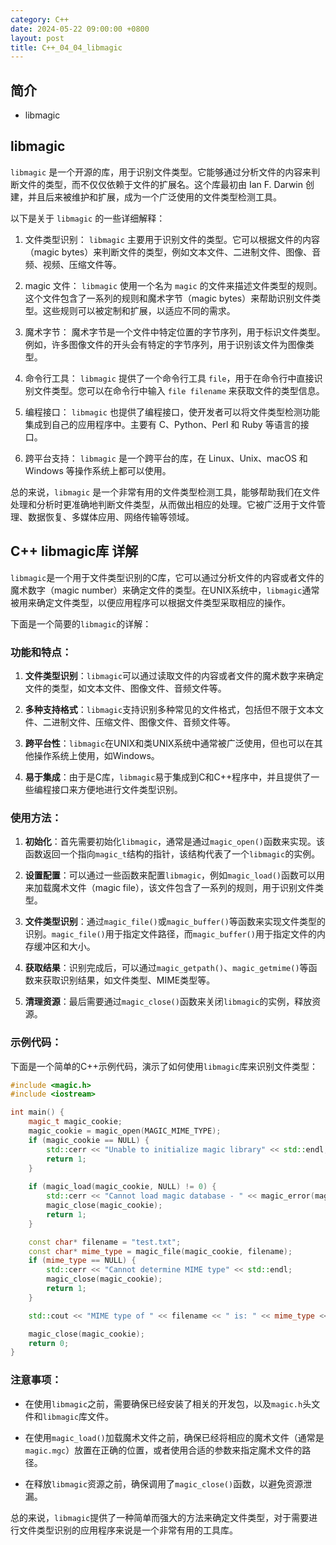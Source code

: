 ```yaml
---
category: C++
date: 2024-05-22 09:00:00 +0800
layout: post
title: C++_04_04_libmagic
---
```

## 简介

+ libmagic

## libmagic 

`libmagic` 是一个开源的库，用于识别文件类型。它能够通过分析文件的内容来判断文件的类型，而不仅仅依赖于文件的扩展名。这个库最初由 Ian F. Darwin 创建，并且后来被维护和扩展，成为一个广泛使用的文件类型检测工具。

以下是关于 `libmagic` 的一些详细解释：

1. 文件类型识别：
   `libmagic` 主要用于识别文件的类型。它可以根据文件的内容（magic bytes）来判断文件的类型，例如文本文件、二进制文件、图像、音频、视频、压缩文件等。

2. magic 文件：
   `libmagic` 使用一个名为 `magic` 的文件来描述文件类型的规则。这个文件包含了一系列的规则和魔术字节（magic bytes）来帮助识别文件类型。这些规则可以被定制和扩展，以适应不同的需求。

3. 魔术字节：
   魔术字节是一个文件中特定位置的字节序列，用于标识文件类型。例如，许多图像文件的开头会有特定的字节序列，用于识别该文件为图像类型。

4. 命令行工具：
   `libmagic` 提供了一个命令行工具 `file`，用于在命令行中直接识别文件类型。您可以在命令行中输入 `file filename` 来获取文件的类型信息。

5. 编程接口：
   `libmagic` 也提供了编程接口，使开发者可以将文件类型检测功能集成到自己的应用程序中。主要有 C、Python、Perl 和 Ruby 等语言的接口。

6. 跨平台支持：
   `libmagic` 是一个跨平台的库，在 Linux、Unix、macOS 和 Windows 等操作系统上都可以使用。

总的来说，`libmagic` 是一个非常有用的文件类型检测工具，能够帮助我们在文件处理和分析时更准确地判断文件类型，从而做出相应的处理。它被广泛用于文件管理、数据恢复、多媒体应用、网络传输等领域。

## C++ libmagic库 详解

`libmagic`是一个用于文件类型识别的C库，它可以通过分析文件的内容或者文件的魔术数字（magic number）来确定文件的类型。在UNIX系统中，`libmagic`通常被用来确定文件类型，以便应用程序可以根据文件类型采取相应的操作。

下面是一个简要的`libmagic`的详解：

### 功能和特点：

1. **文件类型识别**：`libmagic`可以通过读取文件的内容或者文件的魔术数字来确定文件的类型，如文本文件、图像文件、音频文件等。

2. **多种支持格式**：`libmagic`支持识别多种常见的文件格式，包括但不限于文本文件、二进制文件、压缩文件、图像文件、音频文件等。

3. **跨平台性**：`libmagic`在UNIX和类UNIX系统中通常被广泛使用，但也可以在其他操作系统上使用，如Windows。

4. **易于集成**：由于是C库，`libmagic`易于集成到C和C++程序中，并且提供了一些编程接口来方便地进行文件类型识别。

### 使用方法：

1. **初始化**：首先需要初始化`libmagic`，通常是通过`magic_open()`函数来实现。该函数返回一个指向`magic_t`结构的指针，该结构代表了一个`libmagic`的实例。

2. **设置配置**：可以通过一些函数来配置`libmagic`，例如`magic_load()`函数可以用来加载魔术文件（magic file），该文件包含了一系列的规则，用于识别文件类型。

3. **文件类型识别**：通过`magic_file()`或`magic_buffer()`等函数来实现文件类型的识别。`magic_file()`用于指定文件路径，而`magic_buffer()`用于指定文件的内存缓冲区和大小。

4. **获取结果**：识别完成后，可以通过`magic_getpath()`、`magic_getmime()`等函数来获取识别结果，如文件类型、MIME类型等。

5. **清理资源**：最后需要通过`magic_close()`函数来关闭`libmagic`的实例，释放资源。

### 示例代码：

下面是一个简单的C++示例代码，演示了如何使用`libmagic`库来识别文件类型：

```cpp
#include <magic.h>
#include <iostream>

int main() {
    magic_t magic_cookie;
    magic_cookie = magic_open(MAGIC_MIME_TYPE);
    if (magic_cookie == NULL) {
        std::cerr << "Unable to initialize magic library" << std::endl;
        return 1;
    }
    
    if (magic_load(magic_cookie, NULL) != 0) {
        std::cerr << "Cannot load magic database - " << magic_error(magic_cookie) << std::endl;
        magic_close(magic_cookie);
        return 1;
    }

    const char* filename = "test.txt";
    const char* mime_type = magic_file(magic_cookie, filename);
    if (mime_type == NULL) {
        std::cerr << "Cannot determine MIME type" << std::endl;
        magic_close(magic_cookie);
        return 1;
    }

    std::cout << "MIME type of " << filename << " is: " << mime_type << std::endl;

    magic_close(magic_cookie);
    return 0;
}
```

### 注意事项：

- 在使用`libmagic`之前，需要确保已经安装了相关的开发包，以及`magic.h`头文件和`libmagic`库文件。

- 在使用`magic_load()`加载魔术文件之前，确保已经将相应的魔术文件（通常是`magic.mgc`）放置在正确的位置，或者使用合适的参数来指定魔术文件的路径。

- 在释放`libmagic`资源之前，确保调用了`magic_close()`函数，以避免资源泄漏。

总的来说，`libmagic`提供了一种简单而强大的方法来确定文件类型，对于需要进行文件类型识别的应用程序来说是一个非常有用的工具库。